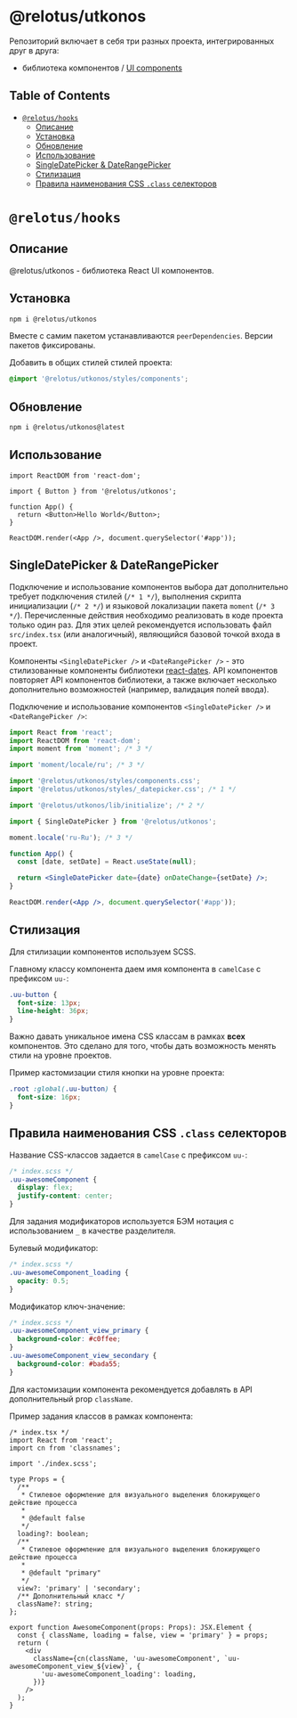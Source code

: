 # @relotus/utkonos

Репозиторий включает в себя три разных проекта, интегрированных друг в друга:

- библиотека компонентов / [UI components](#ui-components)

## Table of Contents

<!-- prettier-ignore-start -->
<!-- START doctoc generated TOC please keep comment here to allow auto update -->
<!-- DON'T EDIT THIS SECTION, INSTEAD RE-RUN doctoc TO UPDATE -->

- [`@relotus/hooks`](#relotushooks)
  - [Описание](#%D0%BE%D0%BF%D0%B8%D1%81%D0%B0%D0%BD%D0%B8%D0%B5)
  - [Установка](#%D1%83%D1%81%D1%82%D0%B0%D0%BD%D0%BE%D0%B2%D0%BA%D0%B0)
  - [Обновление](#%D0%BE%D0%B1%D0%BD%D0%BE%D0%B2%D0%BB%D0%B5%D0%BD%D0%B8%D0%B5)
  - [Использование](#%D0%B8%D1%81%D0%BF%D0%BE%D0%BB%D1%8C%D0%B7%D0%BE%D0%B2%D0%B0%D0%BD%D0%B8%D0%B5)
  - [SingleDatePicker & DateRangePicker](#singledatepicker--daterangepicker)
  - [Стилизация](#%D1%81%D1%82%D0%B8%D0%BB%D0%B8%D0%B7%D0%B0%D1%86%D0%B8%D1%8F)
  - [Правила наименования CSS `.class` селекторов](#%D0%BF%D1%80%D0%B0%D0%B2%D0%B8%D0%BB%D0%B0-%D0%BD%D0%B0%D0%B8%D0%BC%D0%B5%D0%BD%D0%BE%D0%B2%D0%B0%D0%BD%D0%B8%D1%8F-css-class-%D1%81%D0%B5%D0%BB%D0%B5%D0%BA%D1%82%D0%BE%D1%80%D0%BE%D0%B2)

<!-- END doctoc generated TOC please keep comment here to allow auto update -->
<!-- prettier-ignore-end -->

# `@relotus/hooks`

## Описание

@relotus/utkonos - библиотека React UI компонентов.

## Установка

```sh
npm i @relotus/utkonos
```

Вместе с самим пакетом устанавливаются `peerDependencies`. Версии пакетов фиксированы.

Добавить в общих стилей стилей проекта:

```scss
@import '@relotus/utkonos/styles/components';
```

## Обновление

```sh
npm i @relotus/utkonos@latest
```

## Использование

```tsx
import ReactDOM from 'react-dom';

import { Button } from '@relotus/utkonos';

function App() {
  return <Button>Hello World</Button>;
}

ReactDOM.render(<App />, document.querySelector('#app'));
```

## SingleDatePicker & DateRangePicker

Подключение и использование компонентов выбора дат дополнительно требует подключения стилей (`/* 1 */`), выполнения скрипта инициализации (`/* 2 */`) и языковой локализации пакета `moment` (`/* 3 */`). Перечисленные действия необходимо реализовать в коде проекта только один раз. Для этих целей рекомендуется использовать файл `src/index.tsx` (или аналогичный), являющийся базовой точкой входа в проект.

Компоненты `<SingleDatePicker />` и `<DateRangePicker />` - это стилизованные компоненты библиотеки [react-dates](https://github.com/airbnb/react-dates). API компонентов повторяет API компонентов библиотеки, а также включает несколько дополнительно возможностей (например, валидация полей ввода).

Подключение и использование компонентов `<SingleDatePicker />` и `<DateRangePicker />`:

```jsx
import React from 'react';
import ReactDOM from 'react-dom';
import moment from 'moment'; /* 3 */

import 'moment/locale/ru'; /* 3 */

import '@relotus/utkonos/styles/components.css';
import '@relotus/utkonos/styles/_datepicker.css'; /* 1 */

import '@relotus/utkonos/lib/initialize'; /* 2 */

import { SingleDatePicker } from '@relotus/utkonos';

moment.locale('ru-Ru'); /* 3 */

function App() {
  const [date, setDate] = React.useState(null);

  return <SingleDatePicker date={date} onDateChange={setDate} />;
}

ReactDOM.render(<App />, document.querySelector('#app'));
```

## Стилизация

Для стилизации компонентов используем SCSS.

Главному классу компонента даем имя компонента в `camelCase` с префиксом `uu-`:

```scss
.uu-button {
  font-size: 13px;
  line-height: 36px;
}
```

Важно давать уникальное имена CSS классам в рамках **всех** компонентов. Это сделано для того, чтобы дать возможность менять стили на уровне проектов.

Пример кастомизации стиля кнопки на уровне проекта:

```scss
.root :global(.uu-button) {
  font-size: 16px;
}
```

## Правила наименования CSS `.class` селекторов

Название CSS-классов задается в `camelCase` с префиксом `uu-`:

```scss
/* index.scss */
.uu-awesomeComponent {
  display: flex;
  justify-content: center;
}
```

Для задания модификаторов используется БЭМ нотация с использованием `_` в качестве разделителя.

Булевый модификатор:

```scss
/* index.scss */
.uu-awesomeComponent_loading {
  opacity: 0.5;
}
```

Модификатор ключ-значение:

```scss
/* index.scss */
.uu-awesomeComponent_view_primary {
  background-color: #c0ffee;
}
.uu-awesomeComponent_view_secondary {
  background-color: #bada55;
}
```

Для кастомизации компонента рекомендуется добавлять в API дополнительный prop `className`.

Пример задания классов в рамках компонента:

```tsx
/* index.tsx */
import React from 'react';
import cn from 'classnames';

import './index.scss';

type Props = {
  /**
   * Стилевое оформление для визуального выделения блокирующего действие процесса
   *
   * @default false
   */
  loading?: boolean;
  /**
   * Стилевое оформление для визуального выделения блокирующего действие процесса
   *
   * @default "primary"
   */
  view?: 'primary' | 'secondary';
  /** Дополнительный класс */
  className?: string;
};

export function AwesomeComponent(props: Props): JSX.Element {
  const { className, loading = false, view = 'primary' } = props;
  return (
    <div
      className={cn(className, 'uu-awesomeComponent', `uu-awesomeComponent_view_${view}`, {
        'uu-awesomeComponent_loading': loading,
      })}
    />
  );
}
```
